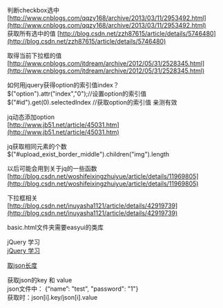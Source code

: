 判断checkbox选中[http://www.cnblogs.com/qqzy168/archive/2013/03/11/2953492.html](http://www.cnblogs.com/qqzy168/archive/2013/03/11/2953492.html)  
获取所有选中的值 [http://blog.csdn.net/zzh87615/article/details/5746480](http://blog.csdn.net/zzh87615/article/details/5746480)

取得当前下拉框的值 [http://www.cnblogs.com/itdream/archive/2012/05/31/2528345.html](http://www.cnblogs.com/itdream/archive/2012/05/31/2528345.html)  

如何用jquery获得option的索引值index？  
$("option").attr("index","0");//设置option的索引值  
$("#id").get(0).selectedIndex //获取option的索引值 亲测有效  

jq动态添加option  
[http://www.jb51.net/article/45031.htm](http://www.jb51.net/article/45031.htm)  
 
jq获取相同元素的个数  
$("#upload_exist_border_middle").children("img").length  

以后可能会用到关于jq的一些函数  
[http://blog.csdn.net/woshifeixingzhuiyue/article/details/11969805](http://blog.csdn.net/woshifeixingzhuiyue/article/details/11969805)  

下拉框相关  
[http://blog.csdn.net/inuyasha1121/article/details/42919739](http://blog.csdn.net/inuyasha1121/article/details/42919739)  

basic.html文件夹需要easyui的类库  

jQuery 学习  
[jQuery 学习](http://learn.jquery.com/)  


[取json长度](http://blog.csdn.net/chenlong220192/article/details/46622031)  

获取json的key 和 value  
	json文件中： {“name”: "test", "password": "1"}  
	获取时：json[i].key/json[i].value  